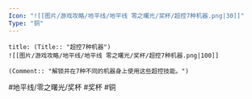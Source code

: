 ```yaml
---
Icon: "![[图片/游戏攻略/地平线/地平线 零之曙光/奖杯/超控7种机器.png|30]]"
Type: "铜"
---
```

```ad-common-bronze-trophy
title: (Title:: "超控7种机器")
![[图片/游戏攻略/地平线/地平线 零之曙光/奖杯/超控7种机器.png|100]]

(Comment:: "解锁并在7种不同的机器身上使用这些超控技能。")
```

#地平线/零之曙光/奖杯 #奖杯 #铜

